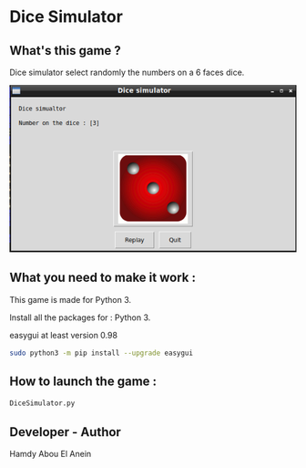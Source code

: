 # Dice Simulator

## What's this game ?

Dice simulator select randomly the numbers on a 6 faces dice.  


![Screenshot](screenshot.png)




## What you need to make it work :

This game is made for Python 3.  

Install all the packages for : Python 3.  

easygui at least version 0.98  

```sh
sudo python3 -m pip install --upgrade easygui  
```  

## How to launch the game :

```sh
DiceSimulator.py
```


## Developer - Author

Hamdy Abou El Anein

